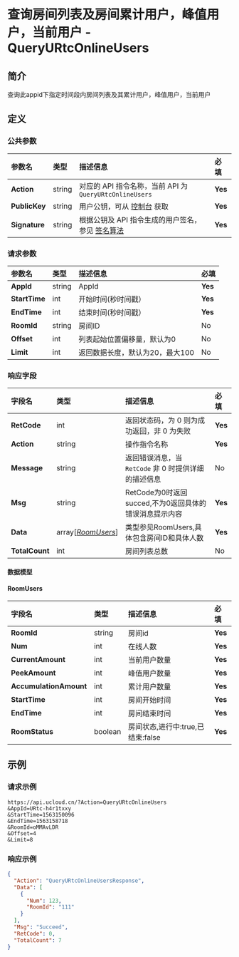 # 查询房间列表及房间累计用户，峰值用户，当前用户 - QueryURtcOnlineUsers

## 简介

查询此appid下指定时间段内房间列表及其累计用户，峰值用户，当前用户








## 定义

### 公共参数

| 参数名 | 类型 | 描述信息 | 必填 |
|:---|:---|:---|:---|
| **Action**     | string  | 对应的 API 指令名称，当前 API 为 `QueryURtcOnlineUsers`                        | **Yes** |
| **PublicKey**  | string  | 用户公钥，可从 [控制台](https://console.ucloud.cn/uapi/apikey) 获取                                             | **Yes** |
| **Signature**  | string  | 根据公钥及 API 指令生成的用户签名，参见 [签名算法](api/summary/signature.md)  | **Yes** |

### 请求参数

| 参数名 | 类型 | 描述信息 | 必填 |
|:---|:---|:---|:---|
| **AppId** | string | AppId |**Yes**|
| **StartTime** | int | 开始时间(秒时间戳） |**Yes**|
| **EndTime** | int | 结束时间(秒时间戳） |**Yes**|
| **RoomId** | string | 房间ID |No|
| **Offset** | int | 列表起始位置偏移量，默认为0 |No|
| **Limit** | int | 返回数据长度，默认为20，最大100<br /> |No|

### 响应字段

| 字段名 | 类型 | 描述信息 | 必填 |
|:---|:---|:---|:---|
| **RetCode** | int | 返回状态码，为 0 则为成功返回，非 0 为失败 |**Yes**|
| **Action** | string | 操作指令名称 |**Yes**|
| **Message** | string | 返回错误消息，当 `RetCode` 非 0 时提供详细的描述信息 |No|
| **Msg** | string | RetCode为0时返回succed,不为0返回具体的错误消息提示内容 |**Yes**|
| **Data** | array[[*RoomUsers*](#RoomUsers)] | 类型参见RoomUsers,具体包含房间ID和具体人数 |**Yes**|
| **TotalCount** | int | 房间列表总数 |No|

#### 数据模型


#### RoomUsers

| 字段名 | 类型 | 描述信息 | 必填 |
|:---|:---|:---|:---|
| **RoomId** | string | 房间id |**Yes**|
| **Num** | int | 在线人数 |**Yes**|
| **CurrentAmount** | int | 当前用户数量 |**Yes**|
| **PeekAmount** | int | 峰值用户数量 |**Yes**|
| **AccumulationAmount** | int | 累计用户数量 |**Yes**|
| **StartTime** | int | 房间开始时间 |**Yes**|
| **EndTime** | int | 房间结束时间 |**Yes**|
| **RoomStatus** | boolean | 房间状态,进行中:true,已结束:false |**Yes**|

## 示例

### 请求示例
    
```
https://api.ucloud.cn/?Action=QueryURtcOnlineUsers
&AppId=URtc-h4r1txxy
&StartTime=1563150096
&EndTime=1563158718
&RoomId=oMMAvLDR
&Offset=4
&Limit=8
```

### 响应示例
    
```json
{
  "Action": "QueryURtcOnlineUsersResponse",
  "Data": [
    {
      "Num": 123,
      "RoomId": "111"
    }
  ],
  "Msg": "Succeed",
  "RetCode": 0,
  "TotalCount": 7
}
```





